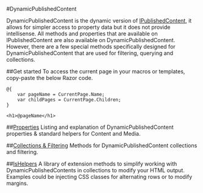 #DynamicPublishedContent

DynamicPublishedContent is the dynamic version of [IPublishedContent](../IPublishedContent/index.md), it allows for simpler access to property data 
but it does not provide intellisense. All methods and properties that are available on IPublishedContent are also available
on DynamicPublishedContent. However, there are a few special methods specifically designed for DynamicPublishedContent
that are used for filtering, querying and collections.

##Get started
To access the current page in your macros or templates, copy-paste the below Razor code.

	@{
		var pageName = CurrentPage.Name;
		var childPages = CurrentPage.Children;
	}
	
	<h1>@pageName</h1>

##[Properties](Properties.md)
Listing and explanation of DynamicPublishedContent properties & standard helpers for Content and Media.

##[Collections & Filtering](Collections.md)
Methods for DynamicPublishedContent collections and filtering.

##[IsHelpers](../IPublishedContent/IsHelpers.md)
A library of extension methods to simplify working with DynamicPublishedContents in collections to modify your HTML output. 
Examples could be injecting CSS classes for alternating rows or to modify margins.
